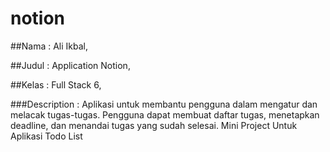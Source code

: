 # notion
##Nama : Ali Ikbal,

##Judul : Application Notion,

##Kelas : Full Stack 6,

###Description : Aplikasi untuk membantu pengguna dalam mengatur dan melacak tugas-tugas. Pengguna dapat membuat daftar tugas, menetapkan deadline, dan menandai tugas yang sudah selesai.
Mini Project Untuk Aplikasi Todo List
